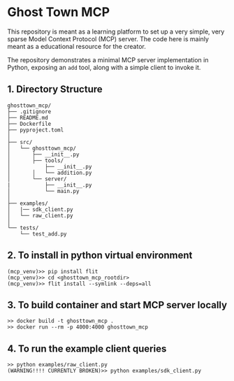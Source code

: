 # Ghost Town MCP

This repository is meant as a learning platform to set up a very simple, very sparse Model Context Protocol (MCP) server. The code here is mainly meant as a educational resource for the creator.

The repository demonstrates a minimal MCP server implementation in Python, exposing an `add` tool, along with a simple client to invoke it.

## 1. Directory Structure

```
ghosttown_mcp/
├── .gitignore
├── README.md
├── Dockerfile
├── pyproject.toml
│
├── src/
│   └── ghosttown_mcp/
│       ├── __init__.py
│       ├── tools/
│           ├── __init__.py
│       │   └── addition.py
│       └── server/
|           ├── __init__.py
│           └── main.py
│
├── examples/
│   |── sdk_client.py
│   └── raw_client.py
│
└── tests/
    └── test_add.py
```

## 2. To install in python virtual environment

```
(mcp_venv)>> pip install flit
(mcp_venv)>> cd <ghosttown_mcp_rootdir>
(mcp_venv)>> flit install --symlink --deps=all
```

## 3. To build container and start MCP server locally

```
>> docker build -t ghosttown_mcp .
>> docker run --rm -p 4000:4000 ghosttown_mcp
```

## 4. To run the example client queries

```
>> python examples/raw_client.py
(WARNING!!!! CURRENTLY BROKEN)>> python examples/sdk_client.py
```
